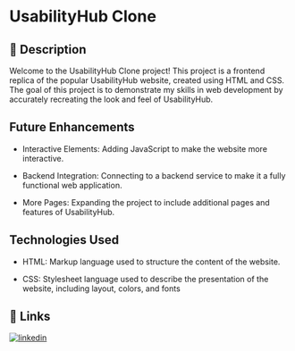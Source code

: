 
#  UsabilityHub Clone



## 📜 Description

Welcome to the UsabilityHub Clone project! This project is a frontend replica of the popular UsabilityHub website, created using HTML and CSS. The goal of this project is to demonstrate my skills in web development by accurately recreating the look and feel of UsabilityHub.

##   Future Enhancements
- Interactive Elements: Adding JavaScript to make the website more interactive.

- Backend Integration: Connecting to a backend service to make it a fully functional web application.

- More Pages: Expanding the project to include additional pages and features of UsabilityHub.

##  Technologies Used
- HTML: Markup language used to structure the content of the website.

- CSS: Stylesheet language used to describe the presentation of the website, including layout, colors, and fonts


## 🔗 Links

[![linkedin](https://img.shields.io/badge/linkedin-0A66C2?style=for-the-badge&logo=linkedin&logoColor=white)](https://www.linkedin.com/in/chinmayee-patil-64a433269?utm_source=share&utm_campaign=share_via&utm_content=profile&utm_medium=android_app/)



